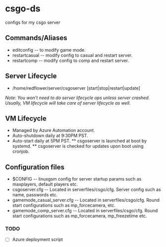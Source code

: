 # csgo-ds
configs for my csgo server

## Commands/Aliases

* editconfig -- to modify game mode.
* restartcasual -- modify config to casual and restart server.
* restartcomp -- modify config to comp and restart server.

## Server Lifecycle

* /home/redflower/server/csgoserver [start|stop|restart|update]

*Note: You won't need to do server lifecycle ops unless server crashed. Usually, VM lifecycle will take care of server lifecycle as well.*

## VM Lifecycle

* Managed by Azure Automation account.
* Auto-shutdown daily at 9:30PM PST.
* Auto-start daily at 5PM PST.
** csgoserver is launched at boot by systemd.
** csgoserver is checked for updates upon boot using cronjob.

## Configuration files

* $CONFIG -- linuxgsm config for server startup params such as maxplayers, default players etc.
* csgoserver.cfg -- Located in serverfiles/csgo/cfg. Server config such as name, passwords etc.
* gamemode_casual_server.cfg -- Located in serverfiles/csgo/cfg. Round start configurations such as mp_forcecamera, etc.
* gamemode_comp_server.cfg -- Located in serverfiles/csgo/cfg. Round start configurations such as mp_forcecamera, mp_freezetime etc.

### TODO

- [ ] Azure deployment script
